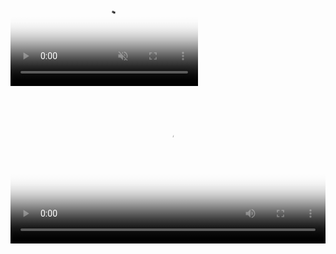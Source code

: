<base target="_blank">

<div id='background' class='background'>
  <video id='background-video' poster="torrent_source/linea-y-lineo/lineaylineo_HD_poster.jpg" playsinline autoplay muted loop>
    <source src="torrent_source/linea-y-lineo/03_linea-y-lineo-background.webm" type="video/webm">
  </video>
</div>

<div class='centered-content'>
  <video id='main-video' class='video' poster="torrent_source/linea-y-lineo/lineaylineo_HD_poster.jpg" controls loop style='width: 100%; outline: 0;' onpause='onPauseFunction()' onplay='onPlayFunction()'>
    <source src="torrent_source/linea-y-lineo/01_linea-y-lineo.avi" type="video/mp4">
    <source src="torrent_source/linea-y-lineo/02_linea-y-lineo.webm" type="video/webm">
    <track label="Español" kind="subtitles" srclang="es" src='torrent_source/linea-y-lineo/lineaylineo_es.vtt' default>
    <track label="English" kind="subtitles" srclang="en" src='torrent_source/linea-y-lineo/lineaylineo_en.vtt'>
    <track label="French" kind="subtitles" srclang="fr" src='torrent_source/linea-y-lineo/lineaylineo_fr.vtt'>
  </video>
</div>
